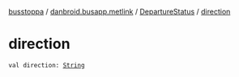 [busstoppa](../../index.md) / [danbroid.busapp.metlink](../index.md) / [DepartureStatus](index.md) / [direction](./direction.md)

# direction

`val direction: `[`String`](https://kotlinlang.org/api/latest/jvm/stdlib/kotlin/-string/index.html)